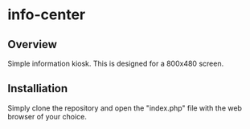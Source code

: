 # info-center

## Overview
Simple information kiosk. This is designed for a 800x480 screen.

## Installiation
Simply clone the repository and open the "index.php" file with the web browser of your choice.
